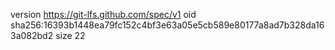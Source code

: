 version https://git-lfs.github.com/spec/v1
oid sha256:16393b1448ea79fc152c4bf3e63a05e5cb589e80177a8ad7b328da163a082bd2
size 22
